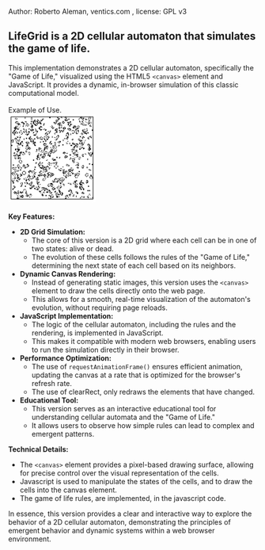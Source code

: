 Author: Roberto Aleman, ventics.com , license: GPL v3
<br><h2>LifeGrid is a 2D cellular automaton that simulates the game of life.</h2>

This implementation demonstrates a 2D cellular automaton, specifically the "Game of Life," visualized using the HTML5 <code>&lt;canvas&gt;</code> element and JavaScript. It provides a dynamic, in-browser simulation of this classic computational model.
<br><br>
Example of Use.
<br>
<img src="lifegrid.jpg"/><br>
<br>
<strong>Key Features:</strong>
<ul>
 	<li><strong>2D Grid Simulation:</strong>
<ul>
 	<li>The core of this version is a 2D grid where each cell can be in one of two states: alive or dead.</li>
 	<li>The evolution of these cells follows the rules of the "Game of Life," determining the next state of each cell based on its neighbors.</li>
</ul>
</li>
 	<li><strong>Dynamic Canvas Rendering:</strong>
<ul>
 	<li>Instead of generating static images, this version uses the <code>&lt;canvas&gt;</code> element to draw the cells directly onto the web page.</li>
 	<li>This allows for a smooth, real-time visualization of the automaton's evolution, without requiring page reloads.</li>
</ul>
</li>
 	<li><strong>JavaScript Implementation:</strong>
<ul>
 	<li>The logic of the cellular automaton, including the rules and the rendering, is implemented in JavaScript.</li>
 	<li>This makes it compatible with modern web browsers, enabling users to run the simulation directly in their browser.</li>
</ul>
</li>
 	<li><strong>Performance Optimization:</strong>
<ul>
 	<li>The use of <code>requestAnimationFrame()</code> ensures efficient animation, updating the canvas at a rate that is optimized for the browser's refresh rate.</li>
 	<li>The use of clearRect, only redraws the elements that have changed.</li>
</ul>
</li>
 	<li><strong>Educational Tool:</strong>
<ul>
 	<li>This version serves as an interactive educational tool for understanding cellular automata and the "Game of Life."</li>
 	<li>It allows users to observe how simple rules can lead to complex and emergent patterns.</li>
</ul>
</li>
</ul>
<strong>Technical Details:</strong>
<ul>
 	<li>The <code>&lt;canvas&gt;</code> element provides a pixel-based drawing surface, allowing for precise control over the visual representation of the cells.</li>
 	<li>Javascript is used to manipulate the states of the cells, and to draw the cells into the canvas element.</li>
 	<li>The game of life rules, are implemented, in the javascript code.</li>
</ul>
In essence, this version provides a clear and interactive way to explore the behavior of a 2D cellular automaton, demonstrating the principles of emergent behavior and dynamic systems within a web browser environment.
